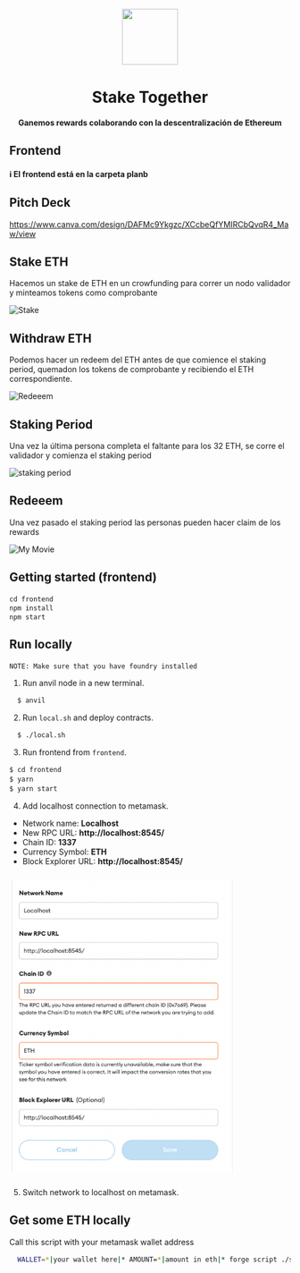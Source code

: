<h1 align="center">
  <br>
  <img src="https://user-images.githubusercontent.com/12957692/190872812-dd6f2133-4e67-476c-ba04-6b0aa63ecde3.png" height=100 width=100 />
  <br><br>
  Stake Together
  <br>
</h1>
<h4 align="center">Ganemos rewards colaborando con la descentralización de Ethereum</h4>

## Frontend

#### ℹ️ El frontend está en la carpeta **planb**

## Pitch Deck

https://www.canva.com/design/DAFMc9Ykgzc/XCcbeQfYMIRCbQvqR4_Maw/view

## Stake ETH

Hacemos un stake de ETH en un crowfunding para correr un nodo validador y minteamos tokens como comprobante

![Stake](https://user-images.githubusercontent.com/12957692/190873601-6c7e343c-dc9b-4408-84e4-5b3e1308a5cf.jpg)

## Withdraw ETH

Podemos hacer un redeem del ETH antes de que comience el staking period, quemadon los tokens de comprobante y recibiendo el ETH correspondiente.

![Redeeem](https://user-images.githubusercontent.com/12957692/190873901-c5aa3266-099a-462e-9748-b08995ca212c.jpg)


## Staking Period

Una vez la última persona completa el faltante para los 32 ETH, se corre el validador y comienza el staking period

![staking period](https://user-images.githubusercontent.com/12957692/190874138-b8d7a35d-8f18-4053-9cf6-cea669b59840.jpg)

## Redeeem

Una vez pasado el staking period las personas pueden hacer claim de los rewards

![My Movie](https://user-images.githubusercontent.com/12957692/190874297-77a5fb2d-798f-4fe8-895c-c7a822a7b8dd.jpg)


## Getting started (frontend)

```
cd frontend
npm install
npm start
```


## Run locally

`NOTE: Make sure that you have foundry installed`

1. Run anvil node in a new terminal.
```sh
  $ anvil
```

2. Run `local.sh` and deploy contracts.
```sh
  $ ./local.sh
```

3. Run frontend from ``frontend``.
```sh
$ cd frontend
$ yarn
$ yarn start
```

4. Add localhost connection to metamask.

* Network name: **Localhost**
* New RPC URL: **http://localhost:8545/**
* Chain ID: **1337**
* Currency Symbol: **ETH**
* Block Explorer URL: **http://localhost:8545/**

<img width="400" style="margin: 10px auto;" src="./images/metamask.png" />

5. Switch network to localhost on metamask.


## Get some ETH locally
Call this script with your metamask wallet address
```sh
  WALLET=*|your wallet here|* AMOUNT=*|amount in eth|* forge script ./script/GetEth.s.sol --rpc-url http://127.0.0.1:8545 --private-key 0x2a871d0798f97d79848a013d4936a73bf4cc922c825d33c1cf7073dff6d409c6 --broadcast
```
